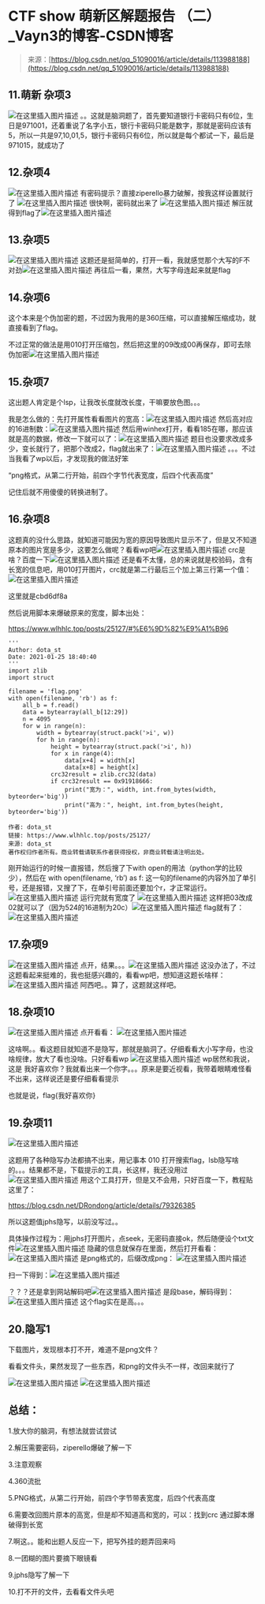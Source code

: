 <!--yml
category: 未分类
date: 2022-04-26 14:49:45
-->

# CTF show 萌新区解题报告 （二）_Vayn3的博客-CSDN博客

> 来源：[https://blog.csdn.net/qq_51090016/article/details/113988188](https://blog.csdn.net/qq_51090016/article/details/113988188)

## 11.萌新 杂项3

![在这里插入图片描述](img/dda8c513da57104da4c05f9a7ddaddf4.png)
。。这就是脑洞题了，首先要知道银行卡密码只有6位，生日是971001，还着重说了名字小五，银行卡密码只能是数字，那就是密码应该有5，所以一共是97,10,01,5，银行卡密码只有6位，所以就是每个都试一下，最后是971015，就成功了

## 12.杂项4

![在这里插入图片描述](img/599160bc8b10994e52368c46fcbcc1b7.png)
有密码提示？直接ziperello暴力破解，按我这样设置就行了
![在这里插入图片描述](img/e3a5845c4fc303b62341fafbca5e46ef.png)
很快啊，密码就出来了
![在这里插入图片描述](img/ee25ecba0e92246584c3f8abd713cae9.png)
解压就得到flag了![在这里插入图片描述](img/6558c267b3d653367b406cf388824a20.png)

## 13.杂项5

![在这里插入图片描述](img/0cea57ec3c4a37584354076747948aec.png)
这题还是挺简单的，打开一看，我就感觉那个大写的F不对劲![在这里插入图片描述](img/41edf9f3ea3b90a838ec76ee51f66860.png)
再往后一看，果然，大写字母连起来就是flag

## 14.杂项6

这个本来是个伪加密的题，不过因为我用的是360压缩，可以直接解压缩成功，就直接看到了flag。

不过正常的做法是用010打开压缩包，然后把这里的09改成00再保存，即可去除伪加密![在这里插入图片描述](img/d9d0392a40eeea6db1afe97a2be8952d.png)

## 15.杂项7

这出题人肯定是个lsp，让我改长度就改长度，干嘛要放色图。。。

我是怎么做的：先打开属性看看图片的宽高：![在这里插入图片描述](img/c7fa80a9b509685ee9aef17a51631d5b.png)
然后高对应的16进制数：![在这里插入图片描述](img/e3e6bab233eb0bd52e83f49fd3b212e9.png)
然后用winhex打开，看看185在哪，那应该就是高的数据，修改一下就可以了：![在这里插入图片描述](img/05ab76ae65bd770216953881a3a7598a.png)
题目也没要求改成多少，变长就行了，把那个改成2，flag就出来了：![在这里插入图片描述](img/d89e1f03c2c5b5f4c32eaa1a7b128887.png)
。。。不过当我看了wp以后，才发现我的做法好笨

“png格式，从第二行开始，前四个字节代表宽度，后四个代表高度”

记住后就不用傻傻的转换进制了。

## 16.杂项8

这题真的没什么思路，就知道可能因为宽的原因导致图片显示不了，但是又不知道原本的图片宽是多少，这要怎么做呢？看看wp吧![在这里插入图片描述](img/70fa4c00ddf8a08553c8a15026a0d6f9.png)
crc是啥？百度一下![在这里插入图片描述](img/a76dbee7bb518f7456008bead87fd10b.png)
还是看不太懂，总的来说就是校验码，含有长宽的信息吧，用010打开图片，crc就是第二行最后三个加上第三行第一个值：![在这里插入图片描述](img/eff7559fd60bdbd57ca1c52b5eb831a1.png)

这里就是cbd6df8a

然后说用脚本来爆破原来的宽度，脚本出处：

https://www.wlhhlc.top/posts/25127/#%E6%9D%82%E9%A1%B96

```
'''
Author: dota_st
Date: 2021-01-25 18:40:40
'''
import zlib
import struct

filename = 'flag.png'
with open(filename, 'rb') as f:
    all_b = f.read()
    data = bytearray(all_b[12:29])
    n = 4095
    for w in range(n):
        width = bytearray(struct.pack('>i', w))
        for h in range(n):
            height = bytearray(struct.pack('>i', h))
            for x in range(4):
                data[x+4] = width[x]
                data[x+8] = height[x]
            crc32result = zlib.crc32(data)
            if crc32result == 0x91918666:
                print("宽为：", width, int.from_bytes(width, byteorder='big'))
                print("高为：", height, int.from_bytes(height, byteorder='big'))

作者: dota_st
链接: https://www.wlhhlc.top/posts/25127/
来源: dota_st
著作权归作者所有。商业转载请联系作者获得授权，非商业转载请注明出处。 
```

刚开始运行的时候一直报错，然后搜了下with open的用法（python学的比较少），然后在 with open(filename, ‘rb’) as f: 这一句的filename的内容外加了单引号，还是报错，又搜了下，在单引号前面还要加个r，才正常运行。
![在这里插入图片描述](img/ff05108a55a5804637e922d24808b0d1.png)
运行完就有宽度了
![在这里插入图片描述](img/d9ca1e4abbb55e104b0a3e0cf7486736.png)
这样把03改成02就可以了（因为524的16进制为20c）![在这里插入图片描述](img/cd82ac3291beb08b92f771b98109c8d8.png)
flag就有了：
![在这里插入图片描述](img/60e26d22b66a053fb49a490ba29d8885.png)

## 17.杂项9

![在这里插入图片描述](img/74cc6b1f39459d6b72153793672d1082.png)
点开，结果。。。![在这里插入图片描述](img/73285e00e4bc41253aa5c02551166156.png)
这没办法了，不过这题看起来挺难的，我也挺感兴趣的，看看wp吧，想知道这题长啥样：![在这里插入图片描述](img/190967af8881373b0a7cbd818307397f.png)
阿西吧。。算了，这题就这样吧。

## 18.杂项10

![在这里插入图片描述](img/51e6d46ac0889ce0960d44c60c591fa5.png)
点开看看：
![在这里插入图片描述](img/aac8be8f11ad5e11395ded32e69e75cf.png)

这啥啊。。看这题目就知道不是隐写，那就是脑洞了。仔细看看大小写字母，也没啥规律，放大了看也没啥。只好看看wp
![在这里插入图片描述](img/7b5f98eaca0a28a743db3ce5be070502.png)
wp居然和我说，这是 我好喜欢你？我就看出来一个你字。。。原来是要近视看，我带着眼睛难怪看不出来，这样说还是要仔细看看提示

也就是说，flag{我好喜欢你}

## 19.杂项11

![在这里插入图片描述](img/b365fb2902e3988ebc792036568450b2.png)

这题用了各种隐写办法都搞不出来，用记事本 010 打开搜索flag，lsb隐写啥的。。。结果都不是，下载提示的工具，长这样，我还没用过
![在这里插入图片描述](img/682603d6fb286ad0284b093eaa9f89ec.png)
用这个工具打开，但是又不会用，只好百度一下，教程贴这里了：

https://blog.csdn.net/DRondong/article/details/79326385

所以这题值jphs隐写，以前没写过。。

具体操作过程为：用jphs打开图片，点seek，无密码直接ok，然后随便设个txt文件![在这里插入图片描述](img/e867749e202e35bc3267a5bd9127f184.png)
隐藏的信息就保存在里面，然后打开看看：![在这里插入图片描述](img/e6be8ceef6ed5bc36c183d1c23323e2e.png)
是png格式的，后缀改成png：
![在这里插入图片描述](img/b4747865908ee3b6a79c6e39cba6ed46.png)

扫一下得到：![在这里插入图片描述](img/63c959c32059e70a835141e582eafd4b.png)

？？？还是拿到网站解码吧![在这里插入图片描述](img/a79db0888d2af4470b4de3c20ffa72e7.png)
是段base，解码得到：![在这里插入图片描述](img/5fdc2e7a435d939b3e973a589d8ad916.png)
这个flag实在是高。。。

## 20.隐写1

下载图片，发现根本打不开，难道不是png文件？

看看文件头，果然发现了一些东西，和png的文件头不一样，改回来就行了

![在这里插入图片描述](img/241fdc51849d1feb51b1f25e83755744.png)
![在这里插入图片描述](img/fd6c3bc22f58efe7bbda55e718e1437b.png)

## 总结：

1.放大你的脑洞，有想法就尝试尝试

2.解压需要密码，ziperello爆破了解一下

3.注意观察

4.360流批

5.PNG格式，从第二行开始，前四个字节带表宽度，后四个代表高度

6.需要改回图片原本的高宽，但是却不知道高和宽的，可以：找到crc 通过脚本爆破得到长宽

7.啊这。。能和出题人反应一下，把写外挂的题弄回来吗

8.一团糊的图片要摘下眼镜看

9.jphs隐写了解一下

10.打不开的文件，去看看文件头吧